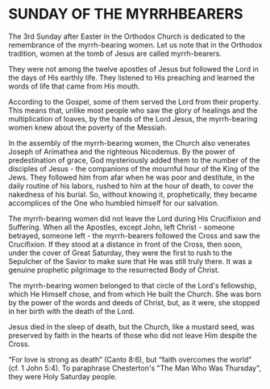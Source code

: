 # SUNDAY OF THE MYRRHBEARERS

The 3rd Sunday after Easter in the Orthodox Church is dedicated to the remembrance of the myrrh-bearing women. Let us note that in the Orthodox tradition, women at the tomb of Jesus are called myrrh-bearers.

They were not among the twelve apostles of Jesus but followed the Lord in the days of His earthly life. They listened to His preaching and learned the words of life that came from His mouth.

According to the Gospel, some of them served the Lord from their property. This means that, unlike most people who saw the glory of healings and the multiplication of loaves, by the hands of the Lord Jesus, the myrrh-bearing women knew about the poverty of the Messiah.

In the assembly of the myrrh-bearing women, the Church also venerates Joseph of Arimathea and the righteous Nicodemus. By the power of predestination of grace, God mysteriously added them to the number of the disciples of Jesus - the companions of the mournful hour of the King of the Jews. They followed him from afar when he was poor and destitute, in the daily routine of his labors, rushed to him at the hour of death, to cover the nakedness of his burial. So, without knowing it, prophetically, they became accomplices of the One who humbled himself for our salvation.

The myrrh-bearing women did not leave the Lord during His Crucifixion and Suffering. When all the Apostles, except John, left Christ - someone betrayed, someone left - the myrrh-bearers followed the Cross and saw the Crucifixion. If they stood at a distance in front of the Cross, then soon, under the cover of Great Saturday, they were the first to rush to the Sepulcher of the Savior to make sure that He was still truly there. It was a genuine prophetic pilgrimage to the resurrected Body of Christ.

The myrrh-bearing women belonged to that circle of the Lord's fellowship, which He Himself chose, and from which He built the Church. She was born by the power of the words and deeds of Christ, but, as it were, she stopped in her birth with the death of the Lord.

Jesus died in the sleep of death, but the Church, like a mustard seed, was preserved by faith in the hearts of those who did not leave Him despite the Cross.

“For love is strong as death” (Canto 8:6), but “faith overcomes the world” (cf. 1 John 5:4). To paraphrase Chesterton's "The Man Who Was Thursday", they were Holy Saturday people.
